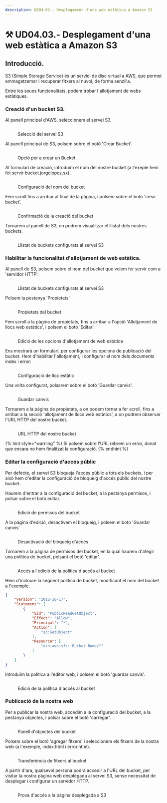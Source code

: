 ```yaml
---
description: UD04.03.- Desplegament d'una web estàtica a Amazon S3
---
```


# ⚒ UD04.03.- Desplegament d'una web estàtica a Amazon S3

## Introducció.

S3 (Simple Storage Service) és un servici de disc virtual a AWS, que permet emmagatzemar i recuperar fitxers al núvol, de forma senzilla.&#x20;

Entre les seues funcionalitats, podem trobar l'allotjament de webs estàtiques.

### Creació d'un bucket S3.

Al panell principal d'AWS, seleccionem el servei S3.

<figure><img src="../.gitbook/assets/image (104).png" alt=""><figcaption><p>Selecció del servei S3</p></figcaption></figure>

Al panell principal de S3, polsem sobre el botó 'Crear Bucket'.

<figure><img src="../.gitbook/assets/image (105).png" alt=""><figcaption><p>Opció per a crear un Bucket</p></figcaption></figure>

Al formulari de creació, introduïm el nom del nostre bucket (a l'exeple hem fet servir bucket.jorgelopez.sx).

<figure><img src="../.gitbook/assets/image (106).png" alt=""><figcaption><p>Configuració del nom del bucket</p></figcaption></figure>

Fem scroll fins a arribar al final de la pàgina, i polsem sobre el botó 'crear bucket'.&#x20;

<figure><img src="../.gitbook/assets/image.png" alt=""><figcaption><p>Confirmació de la creació del bucket</p></figcaption></figure>

Tornarem al panell de S3, on podrem visualitzar el llistat dels nostres buckets.

<figure><img src="../.gitbook/assets/image (1).png" alt=""><figcaption><p>Llistat de buckets configurats al servei S3</p></figcaption></figure>

### Habilitar la funcionalitat d'allotjament de web estàtica.

Al panell de S3, polsem sobre el nom del bucket que volem fer servir com a 'servidor HTTP'.

<figure><img src="../.gitbook/assets/image (107).png" alt=""><figcaption><p>Llistat de buckets configurats al servei S3</p></figcaption></figure>

Polsem la pestanya 'Propietats'

<figure><img src="../.gitbook/assets/image (2).png" alt=""><figcaption><p>Propietats del bucket</p></figcaption></figure>

Fem scroll a la pàgina de propietats, fins a arribar a l'opció 'Allotjament de llocs web estàtics', i polsem el botó 'Editar'.

<figure><img src="../.gitbook/assets/image (4).png" alt=""><figcaption><p>Edició de les opcions d'allotjament de web estàtica</p></figcaption></figure>

Ens mostrarà un formulari, per configurar les opcions de publicació del bucket. Hem d'habilitar l'allotjament, i configurar el nom dels documents index i error:

<figure><img src="../.gitbook/assets/image (3).png" alt=""><figcaption><p>Configuració de lloc estàtic</p></figcaption></figure>

Una volta configurat, polsarem sobre el botó 'Guardar canvis'.

<figure><img src="../.gitbook/assets/image (5).png" alt=""><figcaption><p>Guardar canvis</p></figcaption></figure>

Tornarem a la pàgina de propietats, a on podem tornar a fer scroll, fins a arribar a la secció 'allotjament de llocs web estàtics', a on podrem observar l'URL HTTP del nostre bucket.

<figure><img src="../.gitbook/assets/image (6).png" alt=""><figcaption><p>URL HTTP del nostre bucket</p></figcaption></figure>

{% hint style="warning" %}
Si polsem sobre l'URL rebrem un error, donat que encara no hem finalitzat la configuració.
{% endhint %}

### Editar la configuració d'accés públic

Per defecte, el servei S3 bloqueja l'accés públic a tots els buckets, i per això hem d'editar la configuració de bloqueig d'accés públic del nostre bucket.

Haurem d'entrar a la configuració del bucket, a la pestanya permisos, i polsar sobre el botó editar.

<figure><img src="../.gitbook/assets/image (7).png" alt=""><figcaption><p>Edició de permisos del bucket</p></figcaption></figure>

A la pàgina d'edició, desactivem el bloqueig, i polsem el botó 'Guardar  canvis'

<figure><img src="../.gitbook/assets/image (8).png" alt=""><figcaption><p>Desactivació del bloqueig d'accés</p></figcaption></figure>

Tornarem a la pàgina de permisos del bucket, en la qual haurem d'afegir una política de bucket, polsant el botó 'editar'.

<figure><img src="../.gitbook/assets/image (9).png" alt=""><figcaption><p>Accés a l'edició de la política d'accés al bucket</p></figcaption></figure>

Hem d'incloure la següent política de bucket, modificant el nom del bucket a l'exemple.

```json
{
    "Version": "2012-10-17",
    "Statement": [
        {
            "Sid": "PublicReadGetObject",
            "Effect": "Allow",
            "Principal": "*",
            "Action": [
                "s3:GetObject"
            ],
            "Resource": [
                "arn:aws:s3:::Bucket-Name/*"
            ]
        }
    ]
}
```

Introduïm la política a l'editor web, i polsem el botó 'guardar canvis'.

<figure><img src="../.gitbook/assets/image (10).png" alt=""><figcaption><p>Edició de la política d'accés al bucket</p></figcaption></figure>

### Publicació de la nostra web

Per a publicar la nostra web, accedim a la configuració del bucket, a la pestanya objectes, i polsar sobre el botó 'carregar'.

<figure><img src="../.gitbook/assets/image (11).png" alt=""><figcaption><p>Panell d'objectes del bucket</p></figcaption></figure>

Polsem sobre el botó 'agregar fitxers' i seleccionem els fitxers de la nostra web (a l'exemple, index.html i error.html).

<figure><img src="../.gitbook/assets/image (13).png" alt=""><figcaption><p>Transferència de fitxers al bucket</p></figcaption></figure>

A partir d'ara, qualsevol persona podrà accedir a l'URL del bucket, per visitar la nostra pàgina web desplegada al servei S3, sense necessitat de desplegar i configurar un servidor HTTP.

<figure><img src="../.gitbook/assets/image (14).png" alt=""><figcaption><p>Prova d'accés a la pàgina desplegada a S3</p></figcaption></figure>
